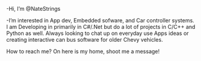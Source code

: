 -Hi, I’m @NateStrings

-I’m interested in App dev, Embedded sofware, and Car controller systems.
I am Developing in primarily in C#/.Net but do a lot of projects in C/C++ and Python as well.
Always looking to chat up on everyday use Apps ideas or creating interactive can bus software for older Chevy vehicles.

How to reach me? On here is my home, shoot me a message!

<!---
NateStrings/NateStrings is a ✨ special ✨ repository because its `README.md` (this file) appears on your GitHub profile.
You can click the Preview link to take a look at your changes.
--->
